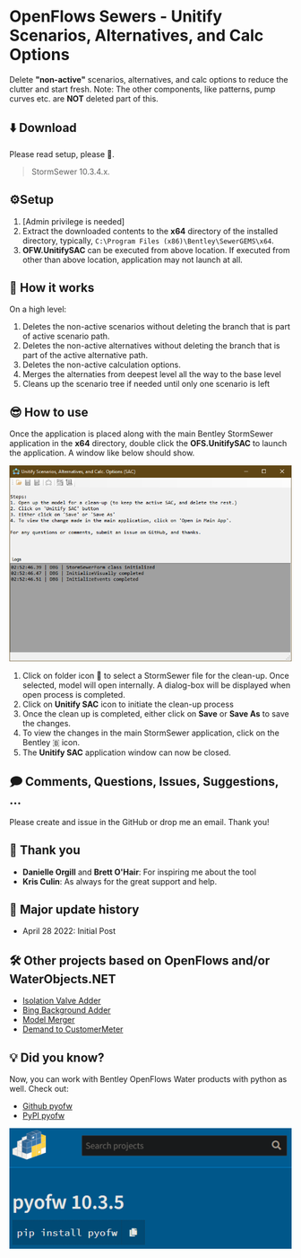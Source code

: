 # OpenFlows Sewers - Unitify Scenarios, Alternatives, and Calc Options

Delete **"non-active"** scenarios, alternatives, and calc options to reduce the clutter and start fresh. Note: The other components, like patterns, pump curves etc. are **NOT** deleted part of this.

## ⬇️ Download

Please read setup, please 🙏.
> StormSewer 10.3.4.x.

## ⚙️Setup

1. [Admin privilege is needed]
2. Extract the downloaded contents to the **x64** directory of the installed directory, typically, `C:\Program Files (x86)\Bentley\SewerGEMS\x64`.
3. **OFW.UnitifySAC** can be executed from above location. If executed from other than above location, application may not launch at all.

## 🔨 How it works

On a high level:

1. Deletes the non-active scenarios without deleting the branch that is part of active scenario path.
2. Deletes the non-active alternatives without deleting the branch that is part of the active alternative path.
3. Deletes the non-active calculation options.
4. Merges the alternaties from deepest level all the way to the base level
5. Cleans up the scenario tree if needed until only one scenario is left

## 😎 How to use

Once the application is placed along with the main Bentley StormSewer application in the **x64** directory, double click the **OFS.UnitifySAC** to launch the application. A window like below should show.

![Main Application Window](https://github.com/worthapenny/OpenFlows-Sewer--UnitifySAC/blob/main/Images/MainAppWindow.png "Main Application Window")

1. Click on folder icon 📁 to select a StormSewer file for the clean-up. Once selected, model will open internally. A dialog-box will be displayed when open process is completed.
2. Click on **Unitify SAC** icon to initiate the clean-up process
3. Once the clean up is completed, either click on **Save** or **Save As** to save the changes.
4. To view the changes in the main StormSewer application, click on the Bentley 🇧 icon.
5. The **Unitify SAC** application window can now be closed.

## 🗩 Comments, Questions, Issues, Suggestions, ...

Please create and issue in the GitHub or drop me an email. Thank you!

## 🙏 Thank you

* **Danielle Orgill** and **Brett O'Hair**: For inspiring me about the tool
* **Kris Culin**: As always for the great support and help.

## 📜   Major update history

* April 28 2022: Initial Post

## 🛠️ Other projects based on OpenFlows and/or WaterObjects.NET

* [Isolation Valve Adder](https://github.com/worthapenny/OpenFlows-Water--IsolationValveAdder)
* [Bing Background Adder](https://github.com/worthapenny/OpenFlows-Water--BingBackground)
* [Model Merger](https://github.com/worthapenny/OpenFlows-Water--ModelMerger)
* [Demand to CustomerMeter](https://github.com/worthapenny/OpenFlows-Water--DemandToCustomerMeter)

## 💡 Did you know?

Now, you can work with Bentley OpenFlows Water products with python as well. Check out:

* [Github pyofw](https://github.com/worthapenny/pyofw)
* [PyPI pyofw](https://pypi.org/project/pyofw/)

![pypi-image](https://github.com/worthapenny/OpenFlows-Water--ModelMerger/blob/main/images/pypi_pyofw.png "pyOFW module on pypi.org")